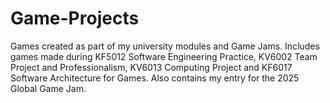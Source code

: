 # Game-Projects
Games created as part of my university modules and Game Jams.
Includes games made during KF5012 Software Engineering Practice, KV6002 Team Project and Professionalism, KV6013 Computing Project and KF6017 Software Architecture for Games. Also contains my entry for the 2025 Global Game Jam.
